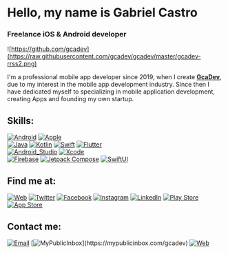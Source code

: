 #  Hello, my name is Gabriel Castro
### Freelance iOS & Android developer

![https://github.com/gcadev](https://raw.githubusercontent.com/gcadev/gcadev/master/gcadev-rrss2.png)

I'm a professional mobile app developer since 2019, when I create [**GcaDev**](https://gcadev.com), due to my interest in the mobile app development industry.
Since then I have dedicated myself to specializing in mobile application development, creating Apps and founding my own startup.

## Skills:
[![Android](https://img.shields.io/badge/Android-3DDC84?style=for-the-badge&logo=android&logoColor=white&labelColor=101010)]()
[![Apple](https://img.shields.io/badge/iOS-999999?style=for-the-badge&logo=apple&logoColor=white&labelColor=101010)]()
</br>
[![Java](https://img.shields.io/badge/Java-D14836?style=for-the-badge&logo=java&logoColor=white&labelColor=101010)]()
[![Kotlin](https://img.shields.io/badge/Kotlin-0095D5?style=for-the-badge&logo=kotlin&logoColor=white&labelColor=101010)]()
[![Swift](https://img.shields.io/badge/Swift-FA7343?style=for-the-badge&logo=swift&logoColor=white&labelColor=101010)]()
[![Flutter](https://img.shields.io/badge/Flutter-1DA1F2?style=for-the-badge&logo=flutter&logoColor=white&labelColor=101010)]()
</br>
[![Android_Studio](https://img.shields.io/badge/Android_Studio-3DDC84?style=for-the-badge&logo=android-studio&logoColor=white&labelColor=101010)]()
[![Xcode](https://img.shields.io/badge/Xcode-1575F9?style=for-the-badge&logo=xcode&logoColor=white&labelColor=101010)]()
</br>
[![Firebase](https://img.shields.io/badge/Firebase-FFCA28?style=for-the-badge&logo=firebase&logoColor=white&labelColor=101010)]()
[![Jetpack Compose](https://img.shields.io/badge/Jetpack_Compose-3DDC84?style=for-the-badge&logo=jetpackcompose&logoColor=white&labelColor=101010)]()
[![SwiftUI](https://img.shields.io/badge/SwiftUI-FA7343?style=for-the-badge&logo=swift&logoColor=white&labelColor=101010)]()
</br>

## Find me at:
[![Web](https://img.shields.io/badge/My_Website-www.GcaDev.com-1575F9?style=for-the-badge&logo=dev.to&logoColor=white&labelColor=101010)](https://www.gcadev.com)
[![Twitter](https://img.shields.io/badge/Twitter-@gcadev-1DA1F2?style=for-the-badge&logo=twitter&logoColor=white&labelColor=101010)](https://twitter.com/gcadev)
[![Facebook](https://img.shields.io/badge/Facebook-@gcadev-1877F2?style=for-the-badge&logo=facebook&logoColor=white&labelColor=101010)](https://facebook.com/gcadev)
[![Instagram](https://img.shields.io/badge/Instagram-@gcadev-E4405F?style=for-the-badge&logo=instagram&logoColor=white&labelColor=101010)](https://instagram.com/gcadev)
[![LinkedIn](https://img.shields.io/badge/LinkedIn-Gabriel_Castro-0077B5?style=for-the-badge&logo=linkedin&logoColor=white&labelColor=101010)](https://www.linkedin.com/in/gcalvarez)
[![Play Store](https://img.shields.io/badge/Play_Store-GcaDev-3DDC84?style=for-the-badge&logo=google-play&logoColor=white&labelColor=101010)](https://play.google.com/store/apps/dev?id=8534532239802041777)
[![App Store](https://img.shields.io/badge/App_Store-Gabriel_Castro-999999?style=for-the-badge&logo=app-store&logoColor=white&labelColor=101010)](https://apps.apple.com/es/developer/gabriel-castro/id1562727246)
## Contact me:

[![Email](https://img.shields.io/badge/email-gabrielcastro@gcadev.com-D14836?style=for-the-badge&logo=gmail&logoColor=white&labelColor=101010)](mailto:gabrielcastro@gcadev.com)
[![MyPublicInbox](https://img.shields.io/badge/MyPublicInbox-MESSAGE+COFFEE_(FAST_RESPONSE)_Thank_you!-orange?style=for-the-badge&logo=buy-me-a-coffee&logoColor=white&labelColor=101010)](https://mypublicinbox.com/gcadev)
[![Web](https://img.shields.io/badge/My_Website-www.GcaDev.com/contacto-1575F9?style=for-the-badge&logo=dev.to&logoColor=white&labelColor=101010)](https://www.gcadev.com/contacto)
